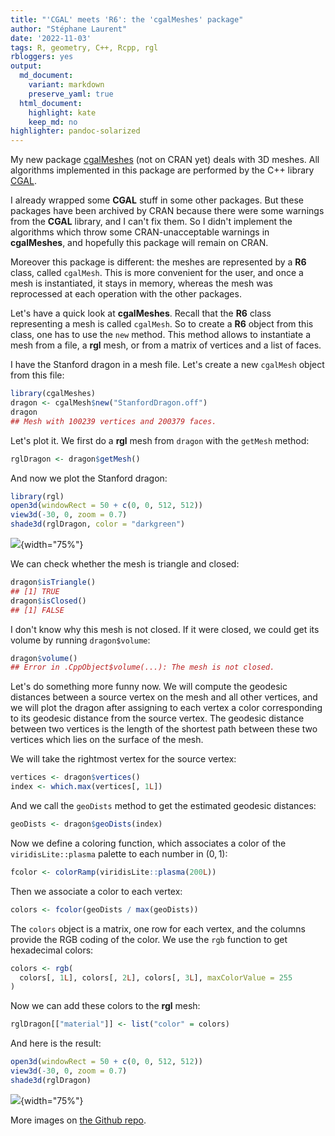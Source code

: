 ```yaml
---
title: "'CGAL' meets 'R6': the 'cgalMeshes' package"
author: "Stéphane Laurent"
date: '2022-11-03'
tags: R, geometry, C++, Rcpp, rgl
rbloggers: yes
output:
  md_document:
    variant: markdown
    preserve_yaml: true
  html_document:
    highlight: kate
    keep_md: no
highlighter: pandoc-solarized
---
```


My new package [cgalMeshes](https://github.com/stla/cgalMeshes) (not on
CRAN yet) deals with 3D meshes. All algorithms implemented in this
package are performed by the C++ library [CGAL](https://www.cgal.org/).

I already wrapped some **CGAL** stuff in some other packages. But these
packages have been archived by CRAN because there were some warnings
from the **CGAL** library, and I can't fix them. So I didn't implement
the algorithms which throw some CRAN-unacceptable warnings in
**cgalMeshes**, and hopefully this package will remain on CRAN.

Moreover this package is different: the meshes are represented by a
**R6** class, called `cgalMesh`. This is more convenient for the user,
and once a mesh is instantiated, it stays in memory, whereas the mesh
was reprocessed at each operation with the other packages.

Let's have a quick look at **cgalMeshes**. Recall that the **R6** class
representing a mesh is called `cgalMesh`. So to create a **R6** object
from this class, one has to use the `new` method. This method allows to
instantiate a mesh from a file, a **rgl** mesh, or from a matrix of
vertices and a list of faces.

I have the Stanford dragon in a mesh file. Let's create a new `cgalMesh`
object from this file:

``` r
library(cgalMeshes)
dragon <- cgalMesh$new("StanfordDragon.off")
dragon
## Mesh with 100239 vertices and 200379 faces.
```

Let's plot it. We first do a **rgl** mesh from `dragon` with the
`getMesh` method:

``` r
rglDragon <- dragon$getMesh()
```

And now we plot the Stanford dragon:

``` r
library(rgl)
open3d(windowRect = 50 + c(0, 0, 512, 512))
view3d(-30, 0, zoom = 0.7)
shade3d(rglDragon, color = "darkgreen")
```

![](./figures/StanfordDragon.png){width="75%"}

We can check whether the mesh is triangle and closed:

``` r
dragon$isTriangle()
## [1] TRUE
dragon$isClosed()
## [1] FALSE
```

I don't know why this mesh is not closed. If it were closed, we could
get its volume by running `dragon$volume`:

``` r
dragon$volume()
## Error in .CppObject$volume(...): The mesh is not closed.
```

Let's do something more funny now. We will compute the geodesic
distances between a source vertex on the mesh and all other vertices,
and we will plot the dragon after assigning to each vertex a color
corresponding to its geodesic distance from the source vertex. The
geodesic distance between two vertices is the length of the shortest
path between these two vertices which lies on the surface of the mesh.

We will take the rightmost vertex for the source vertex:

``` r
vertices <- dragon$vertices()
index <- which.max(vertices[, 1L])
```

And we call the `geoDists` method to get the estimated geodesic
distances:

``` r
geoDists <- dragon$geoDists(index)
```

Now we define a coloring function, which associates a color of the
`viridisLite::plasma` palette to each number in $(0, 1)$:

``` r
fcolor <- colorRamp(viridisLite::plasma(200L))
```

Then we associate a color to each vertex:

``` r
colors <- fcolor(geoDists / max(geoDists))
```

The `colors` object is a matrix, one row for each vertex, and the
columns provide the RGB coding of the color. We use the `rgb` function
to get hexadecimal colors:

``` r
colors <- rgb(
  colors[, 1L], colors[, 2L], colors[, 3L], maxColorValue = 255
)
```

Now we can add these colors to the **rgl** mesh:

``` r
rglDragon[["material"]] <- list("color" = colors)
```

And here is the result:

``` r
open3d(windowRect = 50 + c(0, 0, 512, 512))
view3d(-30, 0, zoom = 0.7)
shade3d(rglDragon)
```

![](./figures/StanfordDragon_colors.png){width="75%"}

More images on [the Github repo](https://github.com/stla/cgalMeshes).
